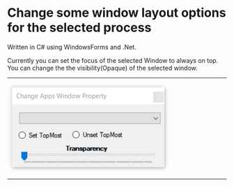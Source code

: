 ﻿Change some window layout options for the selected process
==========================================================

Written in C# using WindowsForms and .Net.


Currently you can set the focus of the selected Window to always on top.
You can change the the visibility(Opaque) of the selected window.


----------

![This is an image](ApplicationAlwaysOnTop/REC.png)


----------


